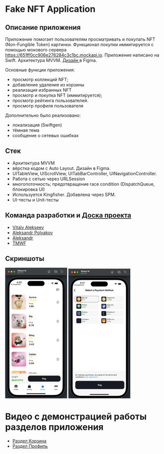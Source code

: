 # Fake NFT Application
## Описание приложения
Приложение помогает пользователям просматривать и покупать NFT (Non-Fungible Token) картинки. Функционал покупки иммитируется с помощью мокового сервера https://651ff0cc906e276284c3c1bc.mockapi.io. Приложение написано на Swift. Архитектура MVVM. [Дизайн ](https://www.figma.com/file/k1LcgXHGTHIeiCv4XuPbND/FakeNFT-(YP)?type=design&node-id=597-48015&mode=design) в Figma.

Основные функции приложения:
- просмотр коллекций NFT;
- добавление удаление из корзины
- реализация избранных NFT
- просмотр и покупка NFT (иммитируется);
- просмотр рейтинга пользователей.
- просмотр профиля пользователя

Дополнительно было реализовано:
- локализация (Swiftgen)
- тёмная тема
- сообщение о сетевых ошибках
  
## Стек
- Архитектура MVVM
- вёрстка кодом с Auto Layout. Дизайн в Figma.
- UITableView, UIScrollView, UITabBarController, UINavigationController.
- Работа с сетью через URLSession
- многопоточность; предотвращение race condition (DispatchQueue, блокировка UI)
- Используется Kingfisher. Добавлена через SPM.
- UI-тесты и Unit-тесты

## Команда разработки и  [Доска проекта](https://github.com/users/artwist-polyakov/projects/1/views/1)
- [Vitaly Alekseev](https://github.com/v-alekseev)
- [Aleksandr Polyakov](https://github.com/artwist-polyakov)
- [Aleksandr](https://github.com/kosmonur)
- [TMWF](https://github.com/TMWF)

## Скриншоты
<img width="200" alt="Cart" src="https://github.com/v-alekseev/iOS-FakeNFT-Application/blob/main/FakeNFT/Assets.xcassets/Screenshots/Cart.imageset/2023-12-19_16-20-35.png"> <img width="200" alt="Payment" src="https://github.com/v-alekseev/iOS-FakeNFT-Application/blob/main/FakeNFT/Assets.xcassets/Screenshots/Payment.imageset/2023-12-19_16-21-30.png">

# Видео с демонстрацией работы разделов приложения
- [Раздел Корзина](https://www.loom.com/share/cea611beadf2495b8d2ee65818b58dd1)
- [Раздел Профиль](https://www.loom.com/share/35b98ee263a24fffaae3fd841d5ded36?sid=2c25fbb6-6bb2-4b7d-aca0-afaa8192fb96)
